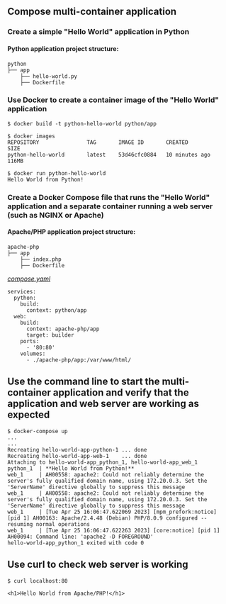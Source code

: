 ## Compose multi-container application

### Create a simple "Hello World" application in Python

#### Python application project structure:
```
python
├── app
    ├── hello-world.py
    ├── Dockerfile
```
### Use Docker to create a container image of the "Hello World" application

```
$ docker build -t python-hello-world python/app

$ docker images
REPOSITORY               TAG       IMAGE ID       CREATED          SIZE
python-hello-world       latest    53d46cfc0884   10 minutes ago   116MB

$ docker run python-hello-world
Hello World from Python!
```

### Create a Docker Compose file that runs the "Hello World" application and a separate container running a web server (such as NGINX or Apache)

#### Apache/PHP application project structure:
```
apache-php
├── app
    ├── index.php
    ├── Dockerfile
```

[_compose.yaml_](compose.yaml)
```
services:
  python:
    build:
      context: python/app
  web:
    build:
      context: apache-php/app
      target: builder
    ports: 
      - '80:80'
    volumes:
      - ./apache-php/app:/var/www/html/

```

## Use the command line to start the multi-container application and verify that the application and web server are working as expected

```
$ docker-compose up
...
...
Recreating hello-world-app-python-1 ... done
Recreating hello-world-app-web-1    ... done
Attaching to hello-world-app_python_1, hello-world-app_web_1
python_1  | **Hello World from Python!**
web_1     | AH00558: apache2: Could not reliably determine the server's fully qualified domain name, using 172.20.0.3. Set the 'ServerName' directive globally to suppress this message
web_1     | AH00558: apache2: Could not reliably determine the server's fully qualified domain name, using 172.20.0.3. Set the 'ServerName' directive globally to suppress this message
web_1     | [Tue Apr 25 16:06:47.622069 2023] [mpm_prefork:notice] [pid 1] AH00163: Apache/2.4.48 (Debian) PHP/8.0.9 configured -- resuming normal operations
web_1     | [Tue Apr 25 16:06:47.622263 2023] [core:notice] [pid 1] AH00094: Command line: 'apache2 -D FOREGROUND'
hello-world-app_python_1 exited with code 0
```
## Use curl to check web server is working
```
$ curl localhost:80

<h1>Hello World from Apache/PHP!</h1>
```
